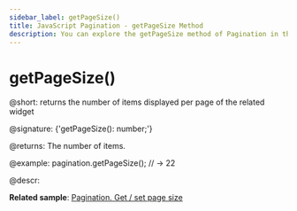 ```yaml
---
sidebar_label: getPageSize()
title: JavaScript Pagination - getPageSize Method 
description: You can explore the getPageSize method of Pagination in the documentation of the DHTMLX JavaScript UI library. Browse developer guides and API reference, try out code examples and live demos, and download a free 30-day evaluation version of DHTMLX Suite 7.
---
```


# getPageSize()

@short: returns the number of items displayed per page of the related widget

@signature: {'getPageSize(): number;'}

@returns:
The number of items.

@example:
pagination.getPageSize();
// -> 22

@descr:

**Related sample**: [Pagination. Get / set page size](https://snippet.dhtmlx.com/9u3gsyd4)

[comment]: # (@related: pagination/usage.md#settinggetting-count-of-items-per-page)
